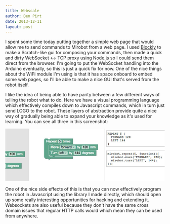 ```yaml
---
title: Webscale
author: Ben Pirt
date: 2013-12-11
layout: post
---
```


I spent some time today putting together a simple web page that would allow me to send commands to Mirobot from a web page. I used [Blockly](https://code.google.com/p/blockly/) to make a Scratch-like gui for composing your commands, then made a quick and dirty WebSocket <-> TCP proxy using Node.js so I could send them direct from the browser. I'm going to put the WebSocket handling into the Arduino eventually, so this is just a quick fix for now. One of the nice things about the WiFi module I'm using is that it has space onboard to embed some web pages, so I'll be able to make a nice GUI that's served from the robot itself.

I like the idea of being able to have parity between a few different ways of telling the robot what to do. Here we have a visual programming language which effectively compiles down to Javascript commands, which in turn just send LOGO to the robot. These layers of abstraction provide quite a nice way of gradually being able to expand your knowledge as it's used for learning. You can see all three in this screenshot:

![The code](/assets/blog/webscale/blockly.jpg "The code")

One of the nice side effects of this is that you can now effectively program the robot in Javascript using the library I made directly, which should open up some really interesting opportunities for hacking and extending it. Websockets are also useful because they don't have the same cross domain issues that regular HTTP calls would which mean they can be used from anywhere.